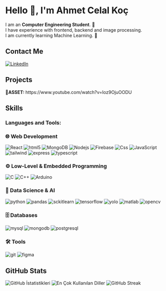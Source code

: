 # Hello 👋, I'm Ahmet Celal Koç

I am an <b>Computer Engineering Student</b>. 🚀<br>
I have experience with frontend, backend and image processing.   <br>
I am currently learning Machine Learning. 🧠

## Contact Me
<p><a href="https://www.linkedin.com/in/ahmetcelalko%C3%A7/" target="_blank"><img src="https://img.shields.io/badge/LinkedIn-%230077B5.svg?&style=flat-square&logo=linkedin&logoColor=white" alt="LinkedIn"></a> </p>

## Projects
<p><b>🤖ASSET: </b><a>https://www.youtube.com/watch?v=Ioz9OjuOODU</a></p>

## Skills

<h3 align="left">Languages and Tools:</h3>

### 🌐 Web Development  
<p align="left">
  <img alt="React" src="https://img.shields.io/badge/-React-45b8d8?style=flat-square&logo=react&logoColor=white" />
  <img alt="html5" src="https://img.shields.io/badge/-HTML5-E34F26?style=flat-square&logo=html5&logoColor=white" />
  <img alt="MongoDB" src="https://img.shields.io/badge/-MongoDB-13aa52?style=flat-square&logo=mongodb&logoColor=white" />
  <img alt="Nodejs" src="https://img.shields.io/badge/-Nodejs-43853d?style=flat-square&logo=Node.js&logoColor=white" />
  <img alt="Firebase" src="https://img.shields.io/badge/Firebase-039BE5?logo=Firebase&logoColor=white" />
  <img alt="Css" src="https://img.shields.io/badge/CSS-639?logo=css&logoColor=fff" />
  <img alt="JavaScript" src="https://img.shields.io/badge/JavaScript-F7DF1E?logo=javascript&logoColor=000" />
  <img alt="tailwind" src="https://img.shields.io/badge/Tailwind%20CSS-%2338B2AC.svg?logo=tailwind-css&logoColor=white" />
  <img alt="express" src="https://img.shields.io/badge/Express.js-%23404d59.svg?logo=express&logoColor=%2361DAFB" />
  <img alt="typescript" src="https://img.shields.io/badge/TypeScript-3178C6?logo=typescript&logoColor=fff" />
   
</p>

### ⚙️ Low-Level & Embedded Programming  
<p align="left">
    <img alt="C" src="https://img.shields.io/badge/C-00599C?logo=c&logoColor=white" />
    <img alt="C++" src="https://img.shields.io/badge/C++-%2300599C.svg?logo=c%2B%2B&logoColor=white" />
    <img alt="Arduino" src="https://img.shields.io/badge/Arduino-00979D?logo=arduino&logoColor=white" />  
</p>

### 🐍 Data Science & AI  
<p align="left">
    <img alt="python" src="https://img.shields.io/badge/Python-3776AB?logo=python&logoColor=fff" />  
    <img alt="pandas" src="https://img.shields.io/badge/Pandas-150458?logo=pandas&logoColor=fff" />  
    <img alt="sckitlearn" src="https://img.shields.io/badge/-scikit--learn-%23F7931E?logo=scikit-learn&logoColor=white" />
    <img alt="tensorflow" src="https://img.shields.io/badge/TensorFlow-ff8f00?logo=tensorflow&logoColor=white" />
    <img alt="yolo" src="https://img.shields.io/badge/YOLO-00FFFF?logo=yolo&logoColor=black" />
    <img alt="matlab" src="https://img.shields.io/badge/MATLAB-0076A8?logo=mathworks&logoColor=fff" />
    <img alt="opencv" src="https://img.shields.io/badge/OpenCV-5C3EE8?logo=opencv&logoColor=white" />
    
    


</p>

### 🗄️ Databases  
<p align="left">
      <img alt="mysql" src="https://img.shields.io/badge/MySQL-4479A1?logo=mysql&logoColor=fff" />
      <img alt="mongodb" src="https://img.shields.io/badge/MongoDB-%234ea94b.svg?logo=mongodb&logoColor=white" />
      <img alt="postgresql" src="https://img.shields.io/badge/Postgres-%23316192.svg?logo=postgresql&logoColor=white" />

</p>

### 🛠️ Tools  
<p align="left">
    <img alt="git" src="https://img.shields.io/badge/Git-F05032?logo=git&logoColor=fff" />
    <img alt="figma" src="https://img.shields.io/badge/Figma-F24E1E?logo=figma&logoColor=white" />

 
</p>

## GitHub Stats

<img src="https://github-readme-stats.vercel.app/api?username=ACelal852&show_icons=true&count_private=true&theme=radical" alt="GitHub İstatistikleri" />

<img src="https://github-readme-stats.vercel.app/api/top-langs/?username=ACelal852&layout=compact&theme=radical" alt="En Çok Kullanılan Diller" />

<img src="https://github-readme-streak-stats.herokuapp.com/?user=ACelal852&theme=radical" alt="GitHub Streak" />


